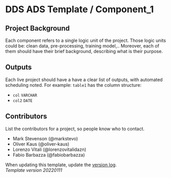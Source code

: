 # DDS ADS Template / Component_1

## Project Background

Each component refers to a single logic unit of the project. Those logic units could be: clean data, pre-processing, training model,..
Moreover, each of them should have their brief background, describing what is their purpose. 



## Outputs
Each live project should have a have a clear list of outputs, with automated scheduling noted. For example:
`table1` has the column structure:
* `col` `VARCHAR`
* `col2` `DATE`


## Contributors
List the contributors for a project, so people know who to contact.

* Mark Stevenson (@markstevo)
* Oliver Kaus (@oliver-kaus)
* Lorenzo Vitali (@lorenzovitalidazn)
* Fabio Barbazza (@fabiobarbazza)

When updating this template, update the [version log](https://livesport.atlassian.net/wiki/spaces/DSIK/pages/edit-v2/5590089926).  
*Template version 20220111*
